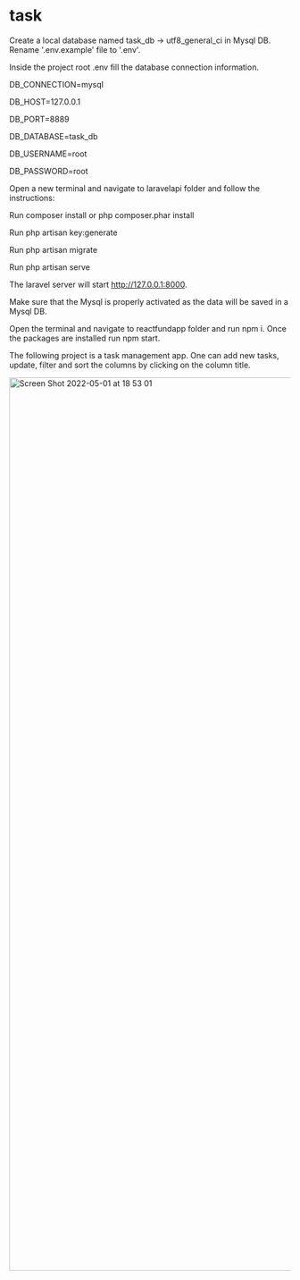 # task
Create a local database named task_db -> utf8_general_ci in Mysql DB. Rename '.env.example' file to '.env'.

Inside the project root .env fill the database connection information.

DB_CONNECTION=mysql

DB_HOST=127.0.0.1

DB_PORT=8889

DB_DATABASE=task_db

DB_USERNAME=root

DB_PASSWORD=root

 Open a new terminal and navigate to laravelapi folder and follow the instructions:

Run composer install or php composer.phar install

Run php artisan key:generate

Run php artisan migrate

Run php artisan serve

The laravel server will start http://127.0.0.1:8000.

Make sure that the Mysql is properly activated as the data will be saved in a Mysql DB.

Open the terminal and navigate to reactfundapp folder and run npm i. Once the packages are installed run npm start.

The following project is a task management app. One can add new tasks, update, filter and sort the columns by clicking on the column title.

<img width="1599" alt="Screen Shot 2022-05-01 at 18 53 01" src="https://user-images.githubusercontent.com/48482551/166155260-cf38146c-4dc9-4bff-8542-7358f97ac5d8.png">
